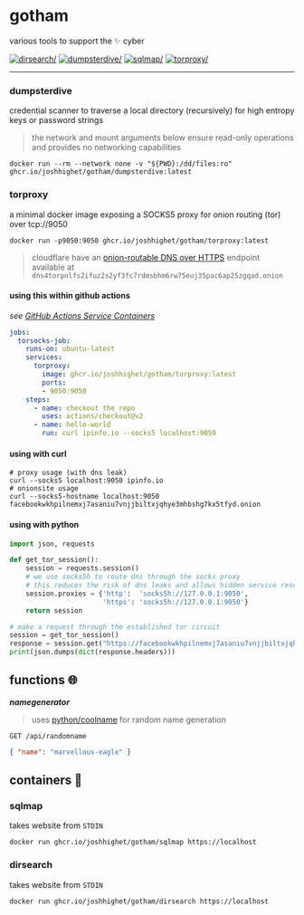 # gotham

various tools to support the ✨ cyber

[![dirsearch/](https://github.com/joshhighet/gotham/actions/workflows/dirsearch.yml/badge.svg)](https://github.com/joshhighet/gotham/actions/workflows/dirsearch.yml) [![dumpsterdive/](https://github.com/joshhighet/gotham/actions/workflows/dumpsterdive.yml/badge.svg)](https://github.com/joshhighet/gotham/actions/workflows/dumpsterdive.yml) [![sqlmap/](https://github.com/joshhighet/gotham/actions/workflows/sqlmap.yml/badge.svg)](https://github.com/joshhighet/gotham/actions/workflows/sqlmap.yml) [![torproxy/](https://github.com/joshhighet/gotham/actions/workflows/torproxy.yml/badge.svg)](https://github.com/joshhighet/gotham/actions/workflows/torproxy.yml)

---

### dumpsterdive

credential scanner to traverse a local directory (recursively) for high entropy keys or password strings

> the network and mount arguments below ensure read-only operations and provides no networking capabilities

    docker run --rm --network none -v "${PWD}:/dd/files:ro" ghcr.io/joshhighet/gotham/dumpsterdive:latest
### torproxy

a minimal docker image exposing a SOCKS5 proxy for onion routing (tor) over tcp://9050

    docker run -p9050:9050 ghcr.io/joshhighet/gotham/torproxy:latest

> cloudflare have an [onion-routable DNS over HTTPS](https://developers.cloudflare.com/1.1.1.1/fun-stuff/dns-over-tor) endpoint available at `dns4torpnlfs2ifuz2s2yf3fc7rdmsbhm6rw75euj35pac6ap25zgqad.onion`

#### using this within github actions

_see [GitHub Actions Service Containers](https://docs.github.com/en/actions/guides/about-service-containers)_

```yaml
jobs:
  torsocks-job:
    runs-on: ubuntu-latest
    services:
      torproxy:
        image: ghcr.io/joshhighet/gotham/torproxy:latest
        ports:
        - 9050:9050
    steps:
      - name: checkout the repo
        uses: actions/checkout@v2
      - name: hello-world
        run: curl ipinfo.io --socks5 localhost:9050
```

#### using with curl

```shell
# proxy usage (with dns leak)
curl --socks5 localhost:9050 ipinfo.io 
# onionsite usage
curl --socks5-hostname localhost:9050 facebookwkhpilnemxj7asaniu7vnjjbiltxjqhye3mhbshg7kx5tfyd.onion
```

#### using with python

```python
import json, requests

def get_tor_session():
    session = requests.session()
    # we use socks5h to route dns through the socks proxy
    # this reduces the risk of dns leaks and allows hidden service resolutions
    session.proxies = {'http':  'socks5h://127.0.0.1:9050',
                       'https': 'socks5h://127.0.0.1:9050'}
    return session

# make a request through the established tor circuit
session = get_tor_session()
response = session.get("https://facebookwkhpilnemxj7asaniu7vnjjbiltxjqhye3mhbshg7kx5tfyd.onion")
print(json.dumps(dict(response.headers)))
```

## functions 🌐

***namegenerator***

> uses [python/coolname](https://pypi.org/project/coolname) for random name generation

`GET /api/randomname`

```json
{ "name": "marvellous-eagle" }
```

## containers  🐳

### sqlmap

takes website from `STDIN`

    docker run ghcr.io/joshhighet/gotham/sqlmap https://localhost

### dirsearch

takes website from `STDIN`

    docker run ghcr.io/joshhighet/gotham/dirsearch https://localhost
